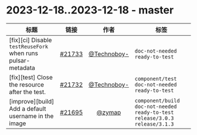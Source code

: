 # 2023-12-18..2023-12-18 - master
| 标题 | 链接 | 作者 | 标签 |
| - | :--: | :--: | - |
| [fix][ci] Disable `testReuseFork` when runs pulsar-metadata | [#21733](https://github.com/apache/pulsar/pull/21733) | [@Technoboy-](https://github.com/Technoboy-) | `doc-not-needed` `ready-to-test`  | 
| [fix][test] Close the resource after the test. | [#21732](https://github.com/apache/pulsar/pull/21732) | [@Technoboy-](https://github.com/Technoboy-) | `component/test` `doc-not-needed` `ready-to-test`  | 
| [improve][build] Add a default username in the image | [#21695](https://github.com/apache/pulsar/pull/21695) | [@zymap](https://github.com/zymap) | `component/build` `doc-not-needed` `ready-to-test` `release/3.0.3` `release/3.1.3`  | 
